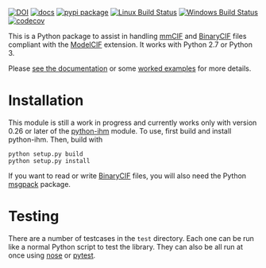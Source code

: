 [![DOI](https://zenodo.org/badge/DOI/10.5281/zenodo.5908678.svg)](https://doi.org/10.5281/zenodo.5908678)
[![docs](https://readthedocs.org/projects/python-modelcif/badge/)](https://python-modelcif.readthedocs.org/)
[![pypi package](https://badge.fury.io/py/modelcif.svg)](https://badge.fury.io/py/modelcif)
[![Linux Build Status](https://github.com/ihmwg/python-modelcif/workflows/build/badge.svg)](https://github.com/ihmwg/python-modelcif/actions?query=workflow%3Abuild)
[![Windows Build Status](https://ci.appveyor.com/api/projects/status/5o28oe477ii8ur4h?svg=true)](https://ci.appveyor.com/project/benmwebb/python-modelcif)
[![codecov](https://codecov.io/gh/ihmwg/python-modelcif/branch/main/graph/badge.svg)](https://codecov.io/gh/ihmwg/python-modelcif)

This is a Python package to assist in handling [mmCIF](http://mmcif.wwpdb.org/)
and [BinaryCIF](https://github.com/dsehnal/BinaryCIF) files compliant with the
[ModelCIF](https://mmcif.wwpdb.org/dictionaries/mmcif_ma.dic/Index/)
extension. It works with Python 2.7 or Python 3.

Please [see the documentation](https://python-modelcif.readthedocs.org/) or some
[worked examples](https://github.com/ihmwg/python-modelcif/tree/main/examples)
for more details.

# Installation

This module is still a work in progress and currently works only with
version 0.26 or later of the [python-ihm](https://github.com/ihmwg/python-ihm)
module. To use, first build and install python-ihm. Then, build with

```
python setup.py build
python setup.py install
```

If you want to read or write [BinaryCIF](https://github.com/dsehnal/BinaryCIF)
files, you will also need the
Python [msgpack](https://github.com/msgpack/msgpack-python) package.

# Testing

There are a number of testcases in the `test` directory. Each one can be run
like a normal Python script to test the library. They can also be all run at
once using [nose](https://nose.readthedocs.io/en/latest/)
or [pytest](https://docs.pytest.org/en/latest/).
